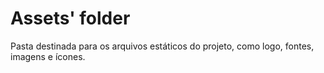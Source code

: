 # Assets' folder

Pasta destinada para os arquivos estáticos do projeto, como logo, fontes, imagens e ícones.